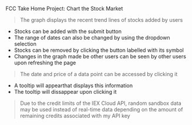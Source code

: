 FCC Take Home Project: Chart the Stock Market 

> The graph displays the recent trend lines of stocks added by users
- Stocks can be added with the submit button
- The range of dates can also be changed by using the dropdown selection
- Stocks can be removed by clicking the button labelled with its symbol
- Changes in the graph made be other users can be seen by other users upon refreshing the page

> The date and price of a data point can be accessed by clicking it
- A tooltip will appearthat displays this information
- The tooltip will dissappear upon clicking it

> Due to the credit limits of the IEX Cloud API, random sandbox data may be used instead of real-time data depending on the amount of remaining credits associated with my API key